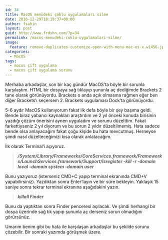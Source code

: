 ```yaml
---
id: 34
title: MacOS menüdeki çoklu uygulamaları silme
date: 2016-12-29T18:19:37+00:00
author: fsahin
layout: post
guid: http://www.frdshn.com/?p=34
permalink: /macos-menudeki-coklu-uygulamalari-silme/
image: 
  feature: remove-duplicates-customize-open-with-menu-mac-os-x.w1456.jpg
categories:
  - MacOS
tags:
  - macos çift uygulama
  - macos çift uygulama sorunu
---
```

Merhaba arkadaşlar, son bir kaç gündür MacOS&#8217;ta böyle bir sorunla karşılaştım. HTML bir dosyaya sağ tıklayıp şununla aç dediğimde Brackets 2 tane olarak görünüyordu. Brackets o anda açık olmasına rağmen eğer ben diğer Brackets&#8217;ı seçersem 2. Brackets uygulaması Dock&#8217;ta görünüyordu.

5-6 aydır MacOS kullanıyorum fakat ilk defa böyle bir şey başıma geldi. Bende biraz yabancı kaynakları araştırdım ve 2 yıl önceki konuda birisinin yazdığı çözüm önerisini aynen uyguladım ve sorunu düzelttim. Fakat farkettiyseniz 2 yıl diyorum ve bu sorun 2 yıldır düzeltilmemiş. Hata sadece bende olsa anlayacağım fakat çoğu kişide bu hata mevcutmuş. Herneyse şimdi nasıl düzelteceğimizi kısa olarak anlatacağım.

İlk olarak Terminal&#8217;i açıyoruz.

> **_/System/Library/Frameworks/CoreServices.framework/Frameworks/LaunchServices.framework/Support/lsregister -kill -r -domain local -domain system -domain user_**

Bunu yazıyoruz (isterseniz CMD+C yapıp terminal ekranında CMD+V yapabilirsiniz). Yazdıktan sonra Enter&#8217;layın ve bir süre bekleyin. Yaklaşık 15 saniye sonra tekrar terminal ekranına aşağıdakini yazın.

> **_killall Finder_**

Bunu da yaptıktan sonra Finder penceresi açılacak. Ve şimdi herhangi bir dosya üzerinde sağ tık yapıp şununla aç derseniz sorun olmadığını görürsünüz.

Umarım benim gibi bu hata ile karşılaşan arkadaşlar bu şekilde sorunu çözebilir. Bir sonraki yazımda görüşmek üzere.